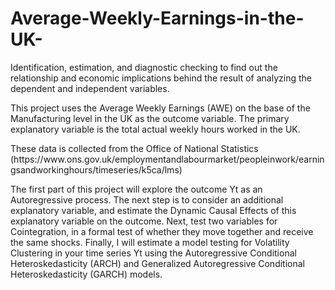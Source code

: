 # Average-Weekly-Earnings-in-the-UK-
Identification, estimation, and diagnostic checking to find out the relationship and economic implications behind the result of analyzing the dependent and independent variables.
</p> This project uses the Average Weekly Earnings (AWE) on the base of the Manufacturing level in the UK as the outcome variable. The primary explanatory variable is the total actual weekly hours worked in the UK. 
</p> These data is collected from the Office of National Statistics (https://www.ons.gov.uk/employmentandlabourmarket/peopleinwork/earningsandworkinghours/timeseries/k5ca/lms)
</p> The first part of this project will explore the outcome Yt as an Autoregressive process. The next step is to consider an additional explanatory variable, and estimate
the Dynamic Causal Effects of this explanatory variable on the outcome. Next, test two variables for Cointegration, in a formal test of whether they move together and receive the same shocks. Finally, I will estimate a model testing for Volatility Clustering in your time series Yt using the Autoregressive Conditional Heteroskedasticity (ARCH) and Generalized Autoregressive Conditional Heteroskedasticity (GARCH) models.
